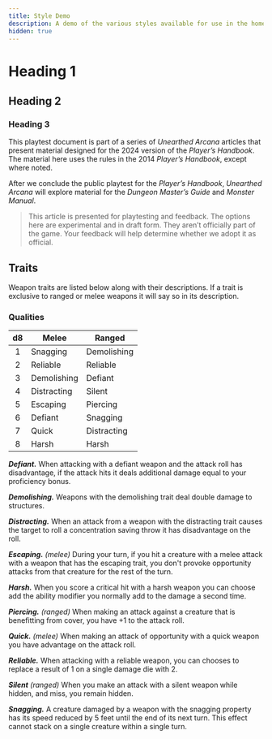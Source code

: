 ```yaml
---
title: Style Demo
description: A demo of the various styles available for use in the homebrew section.
hidden: true
---
```


# Heading 1

## Heading 2

### Heading 3

This playtest document is part of a series of _Unearthed Arcana_ articles that present material designed for the 2024 version of the _Player’s Handbook_. The material here uses the rules in the 2014 _Player’s Handbook_, except where noted.

After we conclude the public playtest for the _Player’s Handbook_, _Unearthed Arcana_ will explore material for the _Dungeon Master’s Guide_ and _Monster Manual_.

> This article is presented for playtesting and feedback. The options here are experimental and in draft form. They aren’t officially part of the game. Your feedback will help determine whether we adopt it as official.

## Traits

Weapon traits are listed below along with their descriptions. If a trait is exclusive to ranged or melee weapons it will say so in its description.

### Qualities

| d8  | Melee       | Ranged      |
| :-: | ----------- | ----------- |
|  1  | Snagging    | Demolishing |
|  2  | Reliable    | Reliable    |
|  3  | Demolishing | Defiant     |
|  4  | Distracting | Silent      |
|  5  | Escaping    | Piercing    |
|  6  | Defiant     | Snagging    |
|  7  | Quick       | Distracting |
|  8  | Harsh       | Harsh       |

<!-- TBLFM: @I$1=1 -->
<!-- TBLFM: @3$1..@>$1=(@-1+1) -->

**_Defiant._** When attacking with a defiant weapon and the attack roll has disadvantage, if the attack hits it deals additional damage equal to your proficiency bonus.

**_Demolishing._** Weapons with the demolishing trait deal double damage to structures.

**_Distracting._** When an attack from a weapon with the distracting trait causes the target to roll a concentration saving throw it has disadvantage on the roll.

_**Escaping.** (melee)_ During your turn, if you hit a creature with a melee attack with a weapon that has the escaping trait, you don't provoke opportunity attacks from that creature for the rest of the turn.

**_Harsh._** When you score a critical hit with a harsh weapon you can choose add the ability modifier you normally add to the damage a second time.

_**Piercing.** (ranged)_ When making an attack against a creature that is benefitting from cover, you have +1 to the attack roll.

_**Quick.** (melee)_ When making an attack of opportunity with a quick weapon you have advantage on the attack roll.

**_Reliable._** When attacking with a reliable weapon, you can chooses to replace a result of 1 on a single damage die with 2.

_**Silent** (ranged)_ When you make an attack with a silent weapon while hidden, and miss, you remain hidden.

**_Snagging._** A creature damaged by a weapon with the snagging property has its speed reduced by 5 feet until the end of its next turn. This effect cannot stack on a single creature within a single turn.
